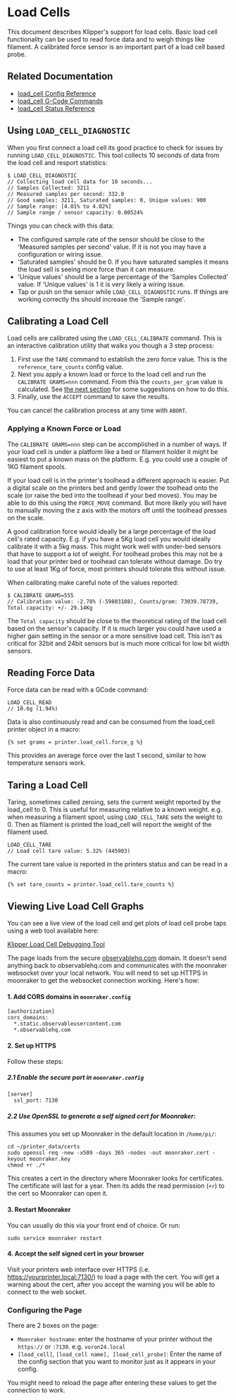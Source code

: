 # Load Cells

This document describes Klipper's support for load cells. Basic load cell
functionality can be used to read force data and to weigh things like filament.
A calibrated force sensor is an important part of a load cell based probe.

## Related Documentation

* [load_cell Config Reference](Config_Reference.md#load_cell)
* [load_cell G-Code Commands](G-Codes.md#load_cell)
* [load_cell Status Reference](Status_Reference.md#load_cell)

## Using `LOAD_CELL_DIAGNOSTIC`

When you first connect a load cell its good practice to check for issues by
running `LOAD_CELL_DIAGNOSTIC`. This tool collects 10 seconds of data from the
load cell and resport statistics:

```
$ LOAD_CELL_DIAGNOSTIC
// Collecting load cell data for 10 seconds...
// Samples Collected: 3211
// Measured samples per second: 332.0
// Good samples: 3211, Saturated samples: 0, Unique values: 900
// Sample range: [4.01% to 4.02%]
// Sample range / sensor capacity: 0.00524%
```

Things you can check with this data:
* The configured sample rate of the sensor should be close to the 'Measured
samples per second' value. If it is not you may have a configuration or wiring
issue.
* 'Saturated samples' should be 0. If you have saturated samples it means the
load sell is seeing more force than it can measure.
* 'Unique values' should be a large percentage of the 'Samples
Collected' value. If 'Unique values' is 1 it is very likely a wiring issue.
* Tap or push on the sensor while `LOAD_CELL_DIAGNOSTIC` runs. If
things are working correctly ths should increase the 'Sample range'.

## Calibrating a Load Cell

Load cells are calibrated using the `LOAD_CELL_CALIBRATE` command. This is an
interactive calibration utility that walks you though a 3 step process:
1. First use the `TARE` command to establish the zero force value. This is the
`reference_tare_counts` config value.
2. Next you apply a known load or force to the load cell and run the
`CALIBRATE GRAMS=nnn` command. From this the `counts_per_gram` value is
calculated. See [the next section](#applying-a-known-force-or-load) for some
suggestions on how to do this.
3. Finally, use the `ACCEPT` command to save the results.

You can cancel the calibration process at any time with `ABORT`.

### Applying a Known Force or Load

The `CALIBRATE GRAMS=nnn` step can be accomplished in a number of ways. If your
load cell is under a platform like a bed or filament holder it might be easiest
to put a known mass on the platform. E.g. you could use a couple of 1KG filament
spools.

If your load cell is in the printer's toolhead a different approach is easier.
Put a digital scale on the printers bed and gently lower the toolhead onto the
scale (or raise the bed into the toolhead if your bed moves). You may be able to
do this using the `FORCE_MOVE` command. But more likely you will have to
manually moving the z axis with the motors off until the toolhead presses on the
scale.

A good calibration force would ideally be a large percentage of the load cell's
rated capacity. E.g. if you have a 5Kg load cell you would ideally calibrate it
with a 5kg mass. This might work well with under-bed sensors that have to
support a lot of weight. For toolhead probes this may not be a load that your
printer bed or toolhead can tolerate without damage. Do try to use at least 1Kg
of force, most printers should tolerate this without issue.

When calibrating make careful note of the values reported:
```
$ CALIBRATE GRAMS=555
// Calibration value: -2.78% (-59803108), Counts/gram: 73039.78739,
Total capacity: +/- 29.14Kg
```
The `Total capacity` should be close to the theoretical rating of the load cell
based on the sensor's capacity. If it is much larger you could have used a
higher gain setting in the sensor or a more sensitive load cell. This isn't as
critical for 32bit and 24bit sensors but is much more critical for low bit width
sensors.

## Reading Force Data
Force data can be read with a GCode command:

```
LOAD_CELL_READ
// 10.6g (1.94%)
```

Data is also continuously read and can be consumed from the load_cell printer
object in a macro:

```
{% set grams = printer.load_cell.force_g %}
```

This provides an average force over the last 1 second, similar to how
temperature sensors work.

## Taring a Load Cell
Taring, sometimes called zeroing, sets the current weight reported by the
load_cell to 0. This is useful for measuring relative to a known weight. e.g.
when measuring a filament spool, using `LOAD_CELL_TARE` sets the weight to 0.
Then as filament is printed the load_cell will report the weight of the
filament used.

```
LOAD_CELL_TARE
// Load cell tare value: 5.32% (445903)
```

The current tare value is reported in the printers status and can be read in
a macro:

```
{% set tare_counts = printer.load_cell.tare_counts %}
```


## Viewing Live Load Cell Graphs

You can see a live view of the load cell and get plots of load cell probe taps
using a web tool available here:

[Klipper Load Cell Debugging Tool](https://observablehq.com/@garethky/klipper-load-cell-debugging-tool)

The page loads from the secure [observablehq.com](http://observablehq.com)
domain. It doesn't send anything back to observablehq.com and communicates with
the moonraker websocket over your local network. You will need to set up HTTPS
in moonraker to get the websocket connection working. Here's how:

#### 1. Add CORS domains in `moonraker.config`

```
[authorization]
cors_domains:
  *.static.observableusercontent.com
  *.observablehq.com
```

#### 2. Set up HTTPS

Follow these steps:

##### 2.1 Enable the secure port in `moonraker.config`
```
[server]
  ssl_port: 7130
```

##### 2.2 Use OpenSSL to generate a self signed cert for Moonraker:

This assumes you set up Moonraker in the default location in `/home/pi/`:

```
cd ~/printer_data/certs
sudo openssl req -new -x509 -days 365 -nodes -out moonraker.cert -keyout moonraker.key
chmod +r ./*
```

This creates a cert in the directory where Moonraker looks for certificates. The
certificate will last for a year. Then its adds the read permission (`+r`) to
the cert so Moonraker can open it.

#### 3. Restart Moonraker
You can usually do this via your front end of choice. Or run:

```
sudo service moonraker restart
```

#### 4. Accept the self signed cert in your browser
Visit your printers web interface over HTTPS (i.e.
https://yourprinter.local:7130/) to load a page with the cert. You will get
a warning about the cert, after you accept the warning you will be able to
connect to the web socket.

### Configuring the Page

There are 2 boxes on the page:
- `Moonraker hostname`: enter the hostname of your printer without the
`https://` or `:7130`.
e.g. `voron24.local`
- `[load_cell]`, `[load_cell name], [load_cell_probe]`: Enter the name of the
config section that you want to monitor just as it appears in your config.

You might need to reload the page after entering these values to get the
connection to work.
